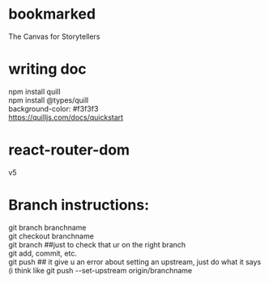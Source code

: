 # bookmarked
The Canvas for Storytellers

# writing doc
npm install quill\
npm install @types/quill\
background-color: #f3f3f3\
https://quilljs.com/docs/quickstart
# react-router-dom
v5


# Branch instructions:

git branch branchname\
git checkout branchname\
git branch ##just to check that ur on the right branch\
git add, commit, etc. \
git push ## it give u an error about setting an upstream, just do what it says (i think like git push --set-upstream origin/branchname
